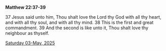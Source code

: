 **Matthew 22:37-39**

37 Jesus said unto him, Thou shalt love the Lord thy God with all thy heart, and with all thy soul, and with all thy mind. 38 This is the first and great commandment. 39 And the second is like unto it, Thou shalt love thy neighbour as thyself.

[Saturday 03-May, 2025](https://getbible.life/kjv/Matthew/22/37-39)
